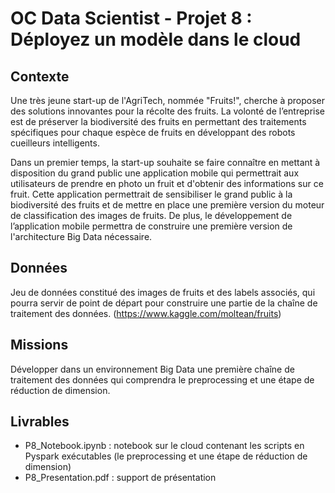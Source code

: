 # OC Data Scientist - Projet 8 : Déployez un modèle dans le cloud

## Contexte
Une très jeune start-up de l'AgriTech, nommée  "Fruits!", cherche à proposer des solutions innovantes pour la récolte des fruits.
La volonté de l’entreprise est de préserver la biodiversité des fruits en permettant des traitements spécifiques pour chaque espèce de fruits en développant des robots cueilleurs intelligents.

Dans un premier temps, la start-up souhaite se faire connaître en mettant à disposition du grand public une application mobile qui permettrait aux utilisateurs de prendre en photo un fruit et d'obtenir des informations sur ce fruit. Cette application permettrait de sensibiliser le grand public à la biodiversité des fruits et de mettre en place une première version du moteur de classification des images de fruits.
De plus, le développement de l’application mobile permettra de construire une première version de l'architecture Big Data nécessaire.

## Données
Jeu de données constitué des images de fruits et des labels associés, qui pourra servir de point de départ pour construire une partie de la chaîne de traitement des données.
(https://www.kaggle.com/moltean/fruits)

## Missions
Développer dans un environnement Big Data une première chaîne de traitement des données qui comprendra le preprocessing et une étape de réduction de dimension.

## Livrables
- P8_Notebook.ipynb : notebook sur le cloud contenant les scripts en Pyspark exécutables (le preprocessing et une étape de réduction de dimension)
- P8_Presentation.pdf : support de présentation
